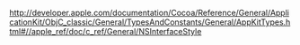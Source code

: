 http://developer.apple.com/documentation/Cocoa/Reference/General/ApplicationKit/ObjC_classic/General/TypesAndConstants/General/AppKitTypes.html#//apple_ref/doc/c_ref/General/NSInterfaceStyle